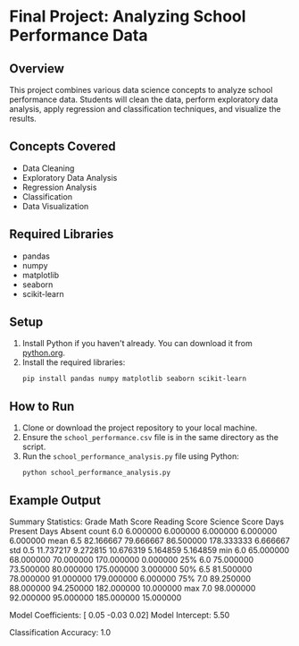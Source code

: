 # Final Project: Analyzing School Performance Data

## Overview
This project combines various data science concepts to analyze school performance data. Students will clean the data, perform exploratory data analysis, apply regression and classification techniques, and visualize the results.

## Concepts Covered
- Data Cleaning
- Exploratory Data Analysis
- Regression Analysis
- Classification
- Data Visualization

## Required Libraries
- pandas
- numpy
- matplotlib
- seaborn
- scikit-learn

## Setup
1. Install Python if you haven't already. You can download it from [python.org](https://www.python.org/downloads/).
2. Install the required libraries:
    ```
    pip install pandas numpy matplotlib seaborn scikit-learn
    ```

## How to Run
1. Clone or download the project repository to your local machine.
2. Ensure the `school_performance.csv` file is in the same directory as the script.
3. Run the `school_performance_analysis.py` file using Python:
    ```
    python school_performance_analysis.py
    ```

## Example Output

Summary Statistics:
Grade Math Score Reading Score Science Score Days Present Days Absent
count 6.0 6.000000 6.000000 6.000000 6.000000 6.000000
mean 6.5 82.166667 79.666667 86.500000 178.333333 6.666667
std 0.5 11.737217 9.272815 10.676319 5.164859 5.164859
min 6.0 65.000000 68.000000 70.000000 170.000000 0.000000
25% 6.0 75.000000 73.500000 80.000000 175.000000 3.000000
50% 6.5 81.500000 78.000000 91.000000 179.000000 6.000000
75% 7.0 89.250000 88.000000 94.250000 182.000000 10.000000
max 7.0 98.000000 92.000000 95.000000 185.000000 15.000000

Model Coefficients: [ 0.05 -0.03 0.02]
Model Intercept: 5.50

Classification Accuracy: 1.0